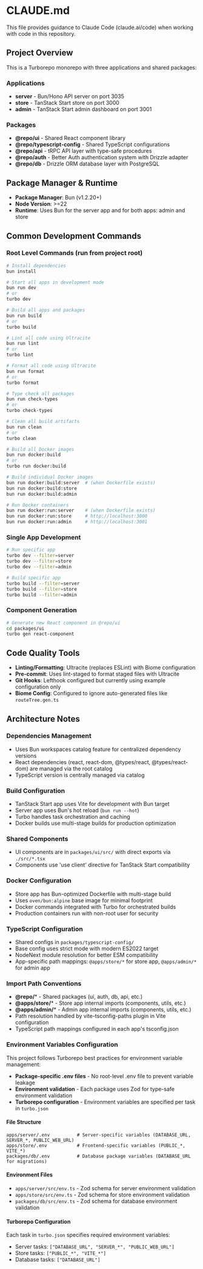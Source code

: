 # CLAUDE.md

This file provides guidance to Claude Code (claude.ai/code) when working with code in this repository.

## Project Overview

This is a Turborepo monorepo with three applications and shared packages:

### Applications

- **server** - Bun/Hono API server on port 3035
- **store** - TanStack Start store on port 3000
- **admin** - TanStack Start admin dashboard on port 3001

### Packages

- **@repo/ui** - Shared React component library
- **@repo/typescript-config** - Shared TypeScript configurations
- **@repo/api** - tRPC API layer with type-safe procedures
- **@repo/auth** - Better Auth authentication system with Drizzle adapter
- **@repo/db** - Drizzle ORM database layer with PostgreSQL

## Package Manager & Runtime

- **Package Manager**: Bun (v1.2.20+)
- **Node Version**: >=22
- **Runtime**: Uses Bun for the server app and for both apps: admin and store

## Common Development Commands

### Root Level Commands (run from project root)

```bash
# Install dependencies
bun install

# Start all apps in development mode
bun run dev
# or
turbo dev

# Build all apps and packages
bun run build
# or
turbo build

# Lint all code using Ultracite
bun run lint
# or
turbo lint

# Format all code using Ultracite
bun run format
# or
turbo format

# Type check all packages
bun run check-types
# or
turbo check-types

# Clean all build artifacts
bun run clean
# or
turbo clean

# Build all Docker images
bun run docker:build
# or
turbo run docker:build

# Build individual Docker images
bun run docker:build:server  # (when Dockerfile exists)
bun run docker:build:store
bun run docker:build:admin

# Run Docker containers
bun run docker:run:server    # (when Dockerfile exists)
bun run docker:run:store     # http://localhost:3000
bun run docker:run:admin     # http://localhost:3001
```

### Single App Development

```bash
# Run specific app
turbo dev --filter=server
turbo dev --filter=store
turbo dev --filter=admin

# Build specific app
turbo build --filter=server
turbo build --filter=store
turbo build --filter=admin
```

### Component Generation

```bash
# Generate new React component in @repo/ui
cd packages/ui
turbo gen react-component
```

## Code Quality Tools

- **Linting/Formatting**: Ultracite (replaces ESLint) with Biome configuration
- **Pre-commit**: Uses lint-staged to format staged files with Ultracite
- **Git Hooks**: Lefthook configured but currently using example configuration only
- **Biome Config**: Configured to ignore auto-generated files like `routeTree.gen.ts`

## Architecture Notes

### Dependencies Management

- Uses Bun workspaces catalog feature for centralized dependency versions
- React dependencies (react, react-dom, @types/react, @types/react-dom) are managed via the root catalog
- TypeScript version is centrally managed via catalog

### Build Configuration

- TanStack Start app uses Vite for development with Bun target
- Server app uses Bun's hot reload (`bun run --hot`)
- Turbo handles task orchestration and caching
- Docker builds use multi-stage builds for production optimization

### Shared Components

- UI components are in `packages/ui/src/` with direct exports via `./src/*.tsx`
- Components use 'use client' directive for TanStack Start compatibility

### Docker Configuration

- Store app has Bun-optimized Dockerfile with multi-stage build
- Uses `oven/bun:alpine` base image for minimal footprint
- Docker commands integrated with Turbo for orchestrated builds
- Production containers run with non-root user for security

### TypeScript Configuration

- Shared configs in `packages/typescript-config/`
- Base config uses strict mode with modern ES2022 target
- NodeNext module resolution for better ESM compatibility
- App-specific path mappings: `@apps/store/*` for store app, `@apps/admin/*` for admin app

### Import Path Conventions

- **@repo/*** - Shared packages (ui, auth, db, api, etc.)
- **@apps/store/*** - Store app internal imports (components, utils, etc.)
- **@apps/admin/*** - Admin app internal imports (components, utils, etc.)
- Path resolution handled by vite-tsconfig-paths plugin in Vite configuration
- TypeScript path mappings configured in each app's tsconfig.json

### Environment Variables Configuration

This project follows Turborepo best practices for environment variable management:

- **Package-specific .env files** - No root-level .env file to prevent variable leakage
- **Environment validation** - Each package uses Zod for type-safe environment validation
- **Turborepo configuration** - Environment variables are specified per task in `turbo.json`

#### File Structure
```
apps/server/.env          # Server-specific variables (DATABASE_URL, SERVER_*, PUBLIC_WEB_URL)
apps/store/.env           # Frontend-specific variables (PUBLIC_*, VITE_*)
packages/db/.env          # Database package variables (DATABASE_URL for migrations)
```

#### Environment Files
- `apps/server/src/env.ts` - Zod schema for server environment validation
- `apps/store/src/env.ts` - Zod schema for store environment validation
- `packages/db/src/env.ts` - Zod schema for database environment validation

#### Turborepo Configuration
Each task in `turbo.json` specifies required environment variables:
- Server tasks: `["DATABASE_URL", "SERVER_*", "PUBLIC_WEB_URL"]`
- Store tasks: `["PUBLIC_*", "VITE_*"]`
- Database tasks: `["DATABASE_URL"]`
